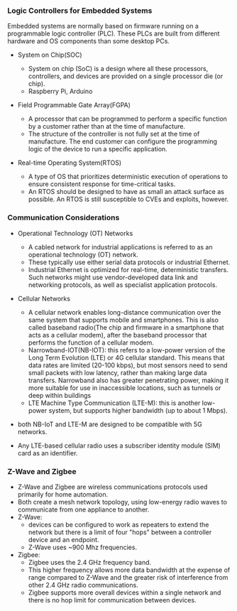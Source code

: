### Logic Controllers for Embedded Systems

Embedded systems are normally based on firmware running on a programmable logic controller (PLC). These PLCs are built from different hardware and OS components than some desktop PCs. 

 - System on Chip(SOC)
   - System on chip (SoC) is a design where all these processors, controllers, and devices are provided on a single processor die (or chip). 
   - Raspberry Pi, Arduino

 - Field Programmable Gate Array(FGPA)
   - A processor that can be programmed to perform a specific function by a customer rather than at the time of manufacture.
   - The structure of the controller is not fully set at the time of manufacture. The end customer can configure the programming logic of the device to run a specific application.

 - Real-time Operating System(RTOS)
   - A type of OS that prioritizes deterministic execution of operations to ensure consistent response for time-critical tasks.
   - An RTOS should be designed to have as small an attack surface as possible. An RTOS is still susceptible to CVEs and exploits, however.

### Communication Considerations

 - Operational Technology (OT) Networks
   - A cabled network for industrial applications is referred to as an operational technology (OT) network.
   - These typically use either serial data protocols or industrial Ethernet. 
   - Industrial Ethernet is optimized for real-time, deterministic transfers. Such networks might use vendor-developed data link and networking protocols, as well as specialist application protocols.

 - Cellular Networks
   - A cellular network enables long-distance communication over the same system that supports mobile and smartphones. This is also called baseband radio(The chip and firmware in a smartphone that acts as a cellular modem), after the baseband processor that performs the function of a cellular modem.
   - Narrowband-IOT(NB-IOT): this refers to a low-power version of the Long Term Evolution (LTE) or 4G cellular standard. This means that data rates are limited (20-100 kbps), but most sensors need to send small packets with low latency, rather than making large data transfers. Narrowband also has greater penetrating power, making it more suitable for use in inaccessible locations, such as tunnels or deep within buildings
   - LTE Machine Type Communication (LTE-M): this is another low-power system, but supports higher bandwidth (up to about 1 Mbps).

 - both NB-IoT and LTE-M are designed to be compatible with 5G networks.
 - Any LTE-based cellular radio uses a subscriber identity module (SIM) card as an identifier.

### Z-Wave and Zigbee
 - Z-Wave and Zigbee are wireless communications protocols used primarily for home automation.
 - Both create a mesh network topology, using low-energy radio waves to communicate from one appliance to another.
 - Z-Wave: 
   - devices can be configured to work as repeaters to extend the network but there is a limit of four "hops" between a controller device and an endpoint. 
   - Z-Wave uses ~900 Mhz frequencies.
 - Zigbee:
   - Zigbee uses the 2.4 GHz frequency band. 
   - This higher frequency allows more data bandwidth at the expense of range compared to Z-Wave and the greater risk of interference from other 2.4 GHz radio communications. 
   - Zigbee supports more overall devices within a single network and there is no hop limit for communication between devices.

